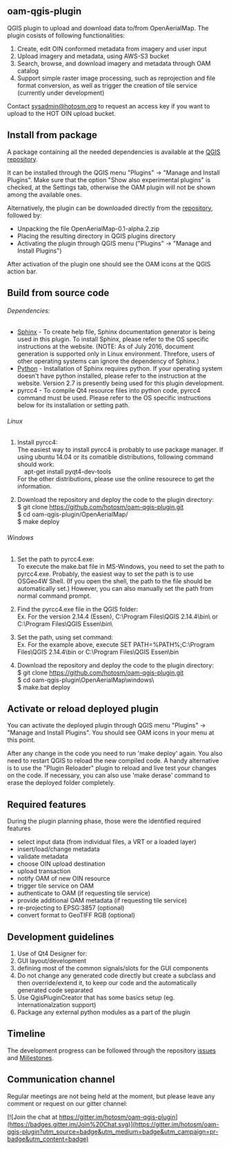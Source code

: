 ## oam-qgis-plugin

QGIS plugin to upload and download data to/from OpenAerialMap. The plugin cosists of following functionalities:  
1) Create, edit OIN conformed metadata from imagery and user input  
2) Upload imagery and metadata, using AWS-S3 bucket  
3) Search, browse, and download imagery and metadata through OAM catalog  
4) Support simple raster image processing, such as reprojection and file format conversion, as well as trigger the creation of tile service (currently under development)

Contact sysadmin@hotosm.org to request an access key if you want to upload to the HOT OIN upload bucket.

## Install from package

A package containing all the needed dependencies is available at the [QGIS repository](https://plugins.qgis.org/plugins/OpenAerialMap/).

It can be installed through the QGIS menu "Plugins" -> "Manage and Install Plugins". Make sure that the option "Show also experimental plugins" is checked, at the Settings tab, otherwise the OAM plugin will not be shown among the available ones.

Alternatively, the plugin can be downloaded directly from the [repository](https://plugins.qgis.org/plugins/OpenAerialMap/version/0.1-alpha.2/download/), followed by:

* Unpacking the file OpenAerialMap-0.1-alpha.2.zip
* Placing the resulting directory in QGIS plugins directory
* Activating the plugin through QGIS menu ("Plugins" -> "Manage and Install Plugins")

After activation of the plugin one should see the OAM icons at the QGIS action bar.

## Build from source code

###### Dependencies:
* [Sphinx](http://www.sphinx-doc.org/en/stable/install.html) - To create help file, Sphinx documentation generator is being used in this plugin. To install Sphinx, please refer to the OS specific instructions at the website. (NOTE: As of July 2016, document generation is supported only in Linux environment. Threfore, users of other operating systems can ignore the dependency of Sphinx.)
* [Python](https://www.python.org/) - Installation of Sphinx requires python. If your operating system doesn't have python installed, please refer to the instruction at the website. Version 2.7 is presently being used for this plugin development.
* pyrcc4 - To compile Qt4 resource files into python code, pyrcc4 command must be used. Please refer to the OS specific instructions below for its installation or setting path.

###### Linux
1. Install pyrcc4:  
The easiest way to install pyrcc4 is probably to use package manager.
If using ubuntu 14.04 or its comatible distributions, following command should work:  
&nbsp;&nbsp;&nbsp;&nbsp;apt-get install pyqt4-dev-tools  
For the other distributions, please use the online resourece to get the information.

2. Download the repository and deploy the code to the plugin directory:  
$ git clone https://github.com/hotosm/oam-qgis-plugin.git  
$ cd oam-qgis-plugin/OpenAerialMap/  
$ make deploy

###### Windows
1. Set the path to pyrcc4.exe:  
To execute the make.bat file in MS-Windows, you need to set the path to pyrcc4.exe. Probably, the easiest way to set the path is to use OSGeo4W Shell. (If you open the shell, the path to the file should be automatically set.) However, you can also manually set the path from normal command prompt.

  1. Find the pyrcc4.exe file in the QGIS folder:  
  Ex. For the version 2.14.4 (Essen), C:\Program Files\QGIS 2.14.4\bin\ or C:\Program Files\QGIS Essen\bin\

  2. Set the path, using set command:  
  Ex. For the example above, execute SET PATH=%PATH%;C:\Program Files\QGIS 2.14.4\bin or C:\Program Files\QGIS Essen\bin

2. Download the repository and deploy the code to the plugin directory:  
$ git clone https://github.com/hotosm/oam-qgis-plugin.git  
$ cd oam-qgis-plugin\OpenAerialMap\windows\  
$ make.bat deploy

## Activate or reload deployed plugin

You can activate the deployed plugin through QGIS menu "Plugins" -> "Manage and Install Plugins". You should see OAM icons in your menu at this point.

After any change in the code you need to run 'make deploy' again. You also need to restart QGIS to reload the new compiled code. A handy alternative is to use the "Plugin Reloader" plugin to reload and live test your changes on the code. If necessary, you can also use 'make derase' command to erase the deployed folder completely.

## Required features

During the plugin planning phase, those were the identified required features

* select input data (from individual files, a VRT or a loaded layer)
* insert/load/change metadata
* validate metadata
* choose OIN upload destination
* upload transaction
* notify OAM of new OIN resource
* trigger tile service on OAM
* authenticate to OAM (if requesting tile service)
* provide additional OAM metadata (if requesting tile service)
* re-projecting to EPSG:3857 (optional)
* convert format to GeoTIFF RGB (optional)

## Development guidelines

1. Use of Qt4 Designer for:
  1. GUI layout/development
  2. defining most of the common signals/slots for the GUI components
2. Do not change any generated code directly but create a subclass and then
override/extend it, to keep our code and the automatically generated code
separated
3. Use QgisPluginCreator that has some basics setup (eg. internationalzation support)
4. Package any external python modules as a part of the plugin

## Timeline

The development progress can be followed through the repository [issues](https://github.com/hotosm/oam-qgis-plugin/issues) and [Millestones](https://github.com/hotosm/oam-qgis-plugin/milestones).

## Communication channel

Regular meetings are not being held at the moment, but please leave any comment or request on our gitter channel:

[![Join the chat at https://gitter.im/hotosm/oam-qgis-plugin](https://badges.gitter.im/Join%20Chat.svg)](https://gitter.im/hotosm/oam-qgis-plugin?utm_source=badge&utm_medium=badge&utm_campaign=pr-badge&utm_content=badge)
